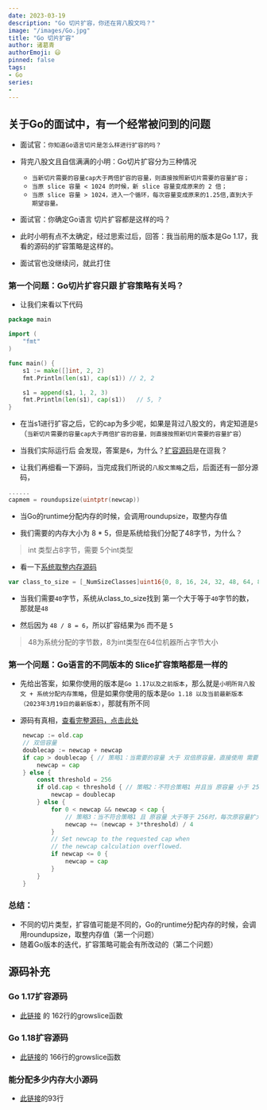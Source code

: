 ```yaml
---
date: 2023-03-19
description: "Go 切片扩容，你还在背八股文吗？"
image: "/images/Go.jpg"
title: "Go 切片扩容"
author: 诸葛青
authorEmoji: 😃
pinned: false
tags:
- Go
series:
- 
---
```


## 关于Go的面试中，有一个经常被问到的问题
* 面试官：`你知道Go语言切片是怎么样进行扩容的吗？`
* 背完八股文且自信满满的小明：Go切片扩容分为三种情况
    * `当新切片需要的容量cap大于两倍扩容的容量，则直接按照新切片需要的容量扩容；`
    * `当原 slice 容量 < 1024 的时候，新 slice 容量变成原来的 2 倍；`
    * `当原 slice 容量 > 1024，进入一个循环，每次容量变成原来的1.25倍,直到大于期望容量。`

* 面试官：你确定Go语言 切片扩容都是这样的吗？
* 此时小明有点不太确定，经过思索过后，回答：我当前用的版本是Go 1.17，我看的源码的扩容策略是这样的。
* 面试官也没继续问，就此打住

### 第一个问题：Go切片扩容只跟 扩容策略有关吗？
* 让我们来看以下代码
```go:main.go
package main

import (
	"fmt"
)

func main() {
	s1 := make([]int, 2, 2)
	fmt.Println(len(s1), cap(s1)) // 2, 2

	s1 = append(s1, 1, 2, 3)
	fmt.Println(len(s1), cap(s1))   // 5, ?
}
```

* 在当s1进行扩容之后，它的cap为多少呢，如果是背过八股文的，肯定知道是`5`（`当新切片需要的容量cap大于两倍扩容的容量，则直接按照新切片需要的容量扩容`）

* 当我们实际运行后 会发现，答案是`6`，为什么？[扩容源码](#源码位置补充)是在逗我？

* 让我们再细看一下源码，当完成我们所说的`八股文策略`之后，后面还有一部分源码，
```go:slice.go
......
capmem = roundupsize(uintptr(newcap))
```
* 当Go的runtime分配内存的时候，会调用roundupsize，取整内存值

* 我们需要的内存大小为 8 * 5，但是系统给我们分配了48字节，为什么？
> int 类型占8字节，需要 5个int类型

* 看一下[系统取整内存源码](#能分配多少内存大小源码)
```go:sizeclass.go
var class_to_size = [_NumSizeClasses]uint16{0, 8, 16, 24, 32, 48, 64, 80, 96, 112, .......]
```
* 当我们需要`40`字节，系统从class_to_size找到 第一个大于等于`40`字节的数，那就是`48`

* 然后因为 `48 / 8 = 6`，所以扩容结果为`6` 而不是 `5`
> 48为系统分配的字节数，8为int类型在64位机器所占字节大小

### 第一个问题：Go语言的不同版本的 Slice扩容策略都是一样的

* 先给出答案，如果你使用的版本是`Go 1.17以及之前版本`，那么就是`小明所背八股文 + 系统分配内存策略`，但是如果你使用的版本是`Go 1.18 以及当前最新版本（2023年3月19日的最新版本）`，那就有所不同

* 源码有真相，[查看完整源码，点击此处](#go-118扩容源码)
```go:slice.go
    newcap := old.cap
    // 双倍容量
	doublecap := newcap + newcap
	if cap > doublecap { // 策略1：当需要的容量 大于 双倍原容量，直接使用 需要的容量
		newcap = cap
	} else {
		const threshold = 256
		if old.cap < threshold { // 策略2：不符合策略1 并且当 原容量 小于 256时，直接使用双倍原容量 
			newcap = doublecap
		} else {
			for 0 < newcap && newcap < cap {  
                // 策略3：当不符合策略1 且 原容量 大于等于 256时，每次原容量扩大1.25倍并加上 256 * (3/4)，直到大于等于 需要的容量
                newcap += (newcap + 3*threshold) / 4
			}
			// Set newcap to the requested cap when
			// the newcap calculation overflowed.
			if newcap <= 0 {
				newcap = cap
			}
		}
	}
```



### 总结：
* 不同的切片类型，扩容值可能是不同的，Go的runtime分配内存的时候，会调用roundupsize，取整内存值（第一个问题）
* 随着Go版本的迭代，扩容策略可能会有所改动的（第二个问题）

## 源码补充

### Go 1.17扩容源码
* [此链接](https://github.com/golang/go/blob/dev.boringcrypto.go1.17/src/runtime/slice.go) 的 162行的growslice函数

### Go 1.18扩容源码
* [此链接](https://github.com/golang/go/blob/dev.boringcrypto.go1.18/src/runtime/slice.go)的 166行的growslice函数

### 能分配多少内存大小源码
* [此链接](https://github.com/golang/go/blob/dev.boringcrypto.go1.18/src/runtime/sizeclasses.go)的93行



